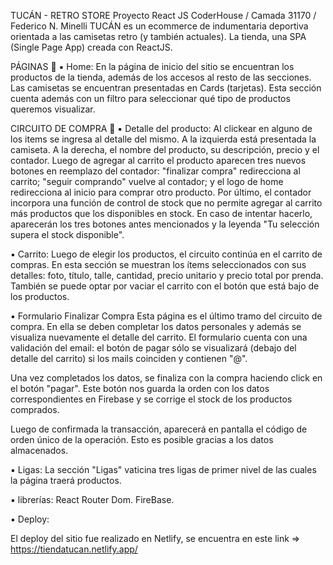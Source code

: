 TUCÁN - RETRO STORE
Proyecto React JS CoderHouse / Camada 31170 / Federico N. Minelli
TUCÁN es un ecommerce de indumentaria deportiva orientada a las camisetas retro (y también actuales). La tienda, una SPA (Single Page App) creada con ReactJS.



PÁGINAS 📝
▪ Home:
En la página de inicio del sitio se encuentran los productos de la tienda, además de los accesos al resto de las secciones. Las camisetas se encuentran presentadas en Cards (tarjetas). Esta sección cuenta además con un filtro para seleccionar qué tipo de productos queremos visualizar.

CIRCUITO DE COMPRA 🛒
▪ Detalle del producto:
Al clickear en alguno de los items se ingresa al detalle del mismo. A la izquierda está presentada la camiseta. A la derecha, el nombre del producto, su descripción, precio y el contador. Luego de agregar al carrito el producto aparecen tres nuevos botones en reemplazo del contador: "finalizar compra" redirecciona al carrito; "seguir comprando" vuelve al contador; y el logo de home redirecciona al inicio para comprar otro producto. Por último, el contador incorpora una función de control de stock que no permite agregar al carrito más productos que los disponibles en stock. En caso de intentar hacerlo, aparecerán los tres botones antes mencionados y la leyenda "Tu selección supera el stock disponible".

▪ Carrito:
Luego de elegir los productos, el circuito continúa en el carrito de compras. En esta sección se muestran los ítems seleccionados con sus detalles: foto, título, talle, cantidad, precio unitario y precio total por prenda. También se puede optar por vaciar el carrito con el botón que está bajo de los productos.

▪ Formulario Finalizar Compra
Esta página es el último tramo del circuito de compra. En ella se deben completar los datos personales y además se visualiza nuevamente el detalle del carrito. El formulario cuenta con una validación del email: el botón de pagar sólo se visualizará (debajo del detalle del carrito) si los mails coinciden y contienen "@".

Una vez completados los datos, se finaliza con la compra haciendo click en el botón "pagar". Este botón nos  guarda la orden con los datos correspondientes en Firebase y se corrige el stock de los productos comprados.

Luego de confirmada la transacción,  aparecerá en pantalla el código de orden único de la operación. Esto es posible gracias a los datos almacenados.


▪ Ligas:
La sección "Ligas" vaticina tres ligas de primer nivel de las cuales la página traerá productos.

▪ librerías:
React Router Dom.
FireBase.

▪ Deploy:

El deploy del sitio fue realizado en Netlify, se encuentra en este link => https://tiendatucan.netlify.app/